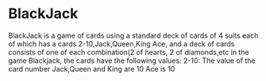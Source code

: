 # BlackJack
BlackJack is a game of cards using a standard deck of cards of 4 suits each of which has a cards 2-10,Jack,Queen,King Ace, and a deck of cards consists of one of each combination(2 of hearts, 2 of diamonds,etc
in the game Blackjack, the cards have the following values:
2-10: The value of the card number
Jack,Queen and King are 10
Ace is 10
